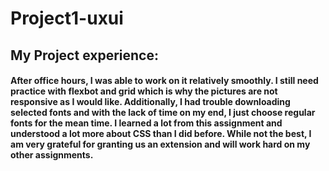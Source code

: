 # Project1-uxui

## My Project experience:
#### After office hours, I was able to work on it relatively smoothly. I still need practice with flexbot and grid which is why the pictures are not responsive as I would like. Additionally, I had trouble downloading selected fonts and with the lack of time on my end, I just choose regular fonts for the mean time. I learned a lot from this assignment and understood a lot more about CSS than I did before. While not the best, I am very grateful for granting us an extension and will work hard on my other assignments.
